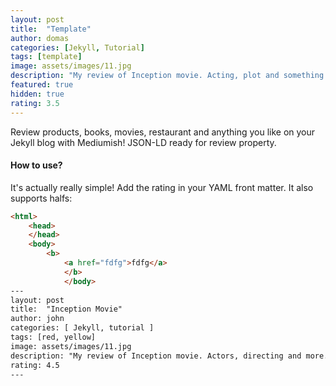 ```yaml
---
layout: post
title:  "Template"
author: domas
categories: [Jekyll, Tutorial]
tags: [template]
image: assets/images/11.jpg
description: "My review of Inception movie. Acting, plot and something else in this short description."
featured: true
hidden: true
rating: 3.5
---
```


Review products, books, movies, restaurant and anything you like on your Jekyll blog with Mediumish! JSON-LD ready for review property.

#### How to use?

It's actually really simple! Add the rating in your YAML front matter. It also supports halfs:

```html
<html>
    <head>
    </head>
    <body>
        <b>
            <a href="fdfg">fdfg</a>
            </b>
            </body>
---
layout: post
title:  "Inception Movie"
author: john
categories: [ Jekyll, tutorial ]
tags: [red, yellow]
image: assets/images/11.jpg
description: "My review of Inception movie. Actors, directing and more."
rating: 4.5
---
```
